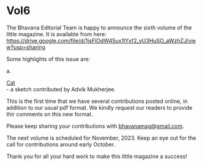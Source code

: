 # Vol6

The Bhavana Editorial Team is happy to announce the sixth volume of the little magazine. It is available from here:
https://drive.google.com/file/d/1jsFlOdW45ux1lYxf2_yU3HuSO_aWzhZJ/view?usp=sharing

Some highlights of this issue are:

a.<nav><a href="Cat_v1a.jpeg">Cat</a></nav> - a sketch contributed by Advik Mukherjee. 

This is the first time that we have several contributions posted online, in addition to our usual pdf format. We kindly request our readers to provide thir comments on this new format.

Please keep sharing your contributions with bhavanamag@gmail.com. 

The next volume is scheduled for November, 2023. Keep an eye out for the call for contributions around early October. 

Thank you for all your hard work to make this little magazine a success!

